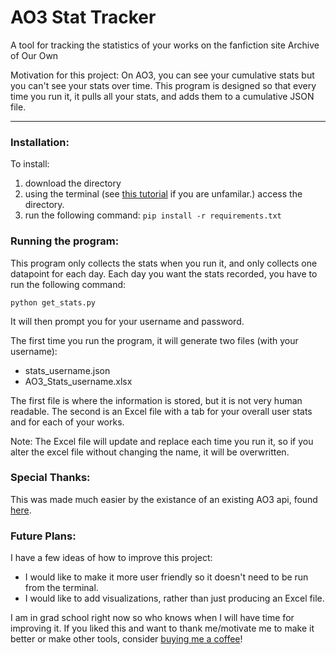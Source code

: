 # AO3 Stat Tracker

A tool for tracking the statistics of your works on the fanfiction site Archive of Our Own

Motivation for this project: 
On AO3, you can see your cumulative stats but you can't see your stats over time. 
This program is designed so that every time you run it, it pulls all your stats, and adds them to a cumulative JSON file.

---

### Installation: 

To install:  
1. download the directory 
2. using the terminal (see [this tutorial](https://towardsdatascience.com/a-quick-guide-to-using-command-line-terminal-96815b97b955) if you are unfamilar.) access the directory.
3. run the following command: `pip install -r requirements.txt`


### Running the program: 

This program only collects the stats when you run it, and only collects one datapoint for each day. 
Each day you want the stats recorded, you have to run the following command:

`python get_stats.py`

It will then prompt you for your username and password. 

The first time you run the program, it will generate two files (with your username): 
- stats_username.json
- AO3_Stats_username.xlsx

The first file is where the information is stored, but it is not very human readable. 
The second is an Excel file with a tab for your overall user stats and for each of your works. 

Note: The Excel file will update and replace each time you run it, so if you alter the excel file without changing the name, it will be overwritten. 

### Special Thanks:

This was made much easier by the existance of an existing AO3 api, found [here](https://github.com/ArmindoFlores/ao3_api). 


### Future Plans:

I have a few ideas of how to improve this project: 
- I would like to make it more user friendly so it doesn't need to be run from the terminal.
- I would like to add visualizations, rather than just producing an Excel file. 

I am in grad school right now so who knows when I will have time for improving it. If you liked this and want to thank me/motivate me to make it better or make other tools, consider [buying me a coffee](https://ko-fi.com/aylataylor)!

